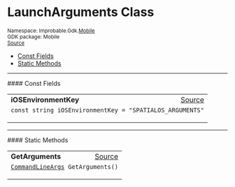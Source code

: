 
# LaunchArguments Class
<sup>
Namespace: Improbable.Gdk.<a href="{{urlRoot}}/api/mobile-index">Mobile</a><br/>
GDK package: Mobile<br/>
<a href="https://www.github.com/spatialos/gdk-for-unity/blob/15bb5eac/workers/unity/Packages/io.improbable.gdk.mobile/Utility/LaunchArguments.cs/#L11">Source</a>
<style>
a code {
                    padding: 0em 0.25em!important;
}
code {
                    background-color: #ffffff!important;
}
</style>
</sup>
<nav id="pageToc" class="page-toc"><ul><li><a href="#const-fields">Const Fields</a>
<li><a href="#static-methods">Static Methods</a>
</ul></nav>






</p>
<hr style="width:100%; border-top-color:#d8d8d8" />
#### Const Fields


</p>




<table width="100%">
    <tr>
        <td style="border-right:none"><a id="iosenvironmentkey"></a><b>iOSEnvironmentKey</b></td>
        <td style="border-left:none; text-align:right"><a href="https://www.github.com/spatialos/gdk-for-unity/blob/15bb5eac/workers/unity/Packages/io.improbable.gdk.mobile/Utility/LaunchArguments.cs/#L13">Source</a></td>
    </tr>
    <tr>
        <td colspan="2">
<code>const string iOSEnvironmentKey = &quot;SPATIALOS_ARGUMENTS&quot;</code></p>


</td>
    </tr>
</table>








</p>
<hr style="width:100%; border-top-color:#d8d8d8" />
#### Static Methods


</p>




<table width="100%">
    <tr>
        <td style="border-right:none"><a id="getarguments"></a><b>GetArguments</b></td>
        <td style="border-left:none; text-align:right"><a href="https://www.github.com/spatialos/gdk-for-unity/blob/15bb5eac/workers/unity/Packages/io.improbable.gdk.mobile/Utility/LaunchArguments.cs/#L15">Source</a></td>
    </tr>
    <tr>
        <td colspan="2">
<code><a href="{{urlRoot}}/api/core/command-line-args">CommandLineArgs</a> GetArguments()</code></p>






</td>
    </tr>
</table>








